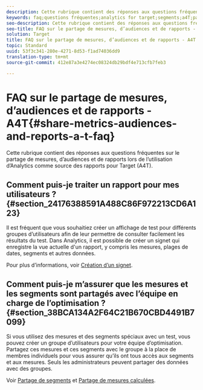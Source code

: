```yaml
---
description: Cette rubrique contient des réponses aux questions fréquentes sur le partage de mesures, d’audiences et de rapports lors de l’utilisation d’Analytics comme source des rapports pour Target (A4T).
keywords: faq;questions fréquentes;analytics for target;segments;a4T;partager des rapports
seo-description: Cette rubrique contient des réponses aux questions fréquentes sur le partage de mesures, d’audiences et de rapports lors de l’utilisation d’Analytics comme source des rapports pour Target (A4T).
seo-title: FAQ sur le partage de mesures, d’audiences et de rapports - A4T
solution: Target
title: FAQ sur le partage de mesures, d’audiences et de rapports - A4T
topic: Standard
uuid: 53f3c341-280e-4271-8d53-f1ad74036dd9
translation-type: tm+mt
source-git-commit: 412e87a3e4274ec08324db29bdf4e713cfb7feb3

---
```



# FAQ sur le partage de mesures, d’audiences et de rapports - A4T{#share-metrics-audiences-and-reports-a-t-faq}

Cette rubrique contient des réponses aux questions fréquentes sur le partage de mesures, d’audiences et de rapports lors de l’utilisation d’Analytics comme source des rapports pour Target (A4T).

## Comment puis-je traiter un rapport pour mes utilisateurs ?{#section_24176388591A488C86F972213CD6A123}

Il est fréquent que vous souhaitiez créer un affichage de test pour différents groupes d’utilisateurs afin de leur permettre de consulter facilement les résultats du test. Dans Analytics, il est possible de créer un signet qui enregistre la vue actuelle d&#39;un rapport, y compris les mesures, plages de dates, segments et autres données.

Pour plus d’informations, voir [Création d’un signet](https://marketing.adobe.com/resources/help/en_US/sc/user/t_bookmarks_creating.html).

## Comment puis-je m’assurer que les mesures et les segments sont partagés avec l’équipe en charge de l’optimisation ?{#section_38BCA134A2F64C21B670CBD4491B7099}

Si vous utilisez des mesures et des segments spéciaux avec un test, vous pouvez créer un groupe d’utilisateurs pour votre équipe d’optimisation. Partagez ces mesures et ces segments avec le groupe à la place de membres individuels pour vous assurer qu’ils ont tous accès aux segments et aux mesures. Seuls les administrateurs peuvent partager des données avec des groupes.

Voir [Partage de segments](https://marketing.adobe.com/resources/help/en_US/analytics/segment/t_seg_share.html) et [Partage de mesures calculées](https://marketing.adobe.com/resources/help/en_US/analytics/calcmetrics/cm_sharing.html).
